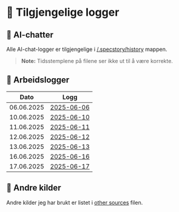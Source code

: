 # 📝 Tilgjengelige logger

## 🤖 AI-chatter

Alle AI-chat-logger er tilgjengelige i [/.specstory/history](/.specstory/history) mappen.

> **Note:** Tidsstemplene på filene ser ikke ut til å være korrekte.

## 📅 Arbeidslogger

| Dato | Logg |
|------|------|
| 06.06.2025 | [2025-06-06](work/2025-06-06.md) |
| 10.06.2025 | [2025-06-10](work/2025-06-10.md) |
| 11.06.2025 | [2025-06-11](work/2025-06-11.md) |
| 12.06.2025 | [2025-06-12](work/2025-06-12.md) |
| 13.06.2025 | [2025-06-13](work/2025-06-13.md) |
| 16.06.2025 | [2025-06-16](work/2025-06-16.md) |
| 17.06.2025 | [2025-06-17](work/2025-06-17.md) |

## 🔗 Andre kilder

Andre kilder jeg har brukt er listet i [other sources](other/otherSources.md) filen.
